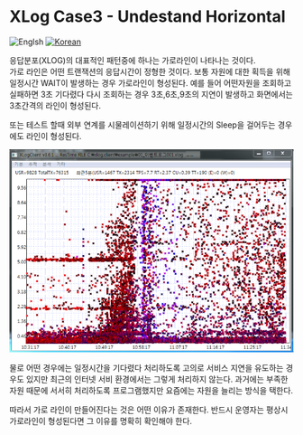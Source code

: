 # XLog Case3 - Undestand Horizontal
![Englsh](https://img.shields.io/badge/language-English-red.svg) [![Korean](https://img.shields.io/badge/language-Korean-blue.svg)](XLog-Case3_kr.md)

응답분포(XLOG)의 대표적인 패턴중에 하나는 가로라인이 나타나는 것이다.  
가로 라인은 어떤 트랜잭션의 응답시간이 정형한 것이다. 
보통 자원에 대한 획득을 위해 일정시간 WAIT이 발생하는 경우 가로라인이 형성된다.
예를 들어 어떤자원을 조회하고 실패하면 3초 기다렸다 다시 조회하는 경우 3초,6초,9초의 지연이 발생하고
화면에서는 3초간격의 라인이 형성된다.

또는 테스트 할때 외부 연계를 시물레이션하기 위해 일정시간의 Sleep을 걸어두는 경우에도 
라인이 형성된다.

![Horizontal Line](../img/client/xlog_horizontal.png)

물로 어떤 경우에는 일정시간을 기다렸다 처리하도록 고의로 서비스 지연을 유도하는 경우도 있지만
최근의 인터넷 서비 환경에서는 그렇게 처리하지 않는다. 과거에는 부족한 자원 때문에 서서히 처리하도록 프로그램했지만
요즘에는 자원을 늘리는 방식을 택한다. 

따라서 가로 라인이 만들어진다는 것은 어떤 이유가 존재한다. 
반드시 운영자는 평상시 가로라인이 형성된다면 그 이유를 명확히 확인해야 한다.